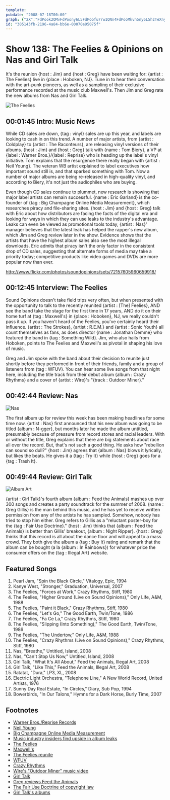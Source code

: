 ```yaml
---
template: 
pubdate: "2008-07-18T00:00"
graph: {"2X":"FdPook2OMvFdPoony6L5FdPoofu7rw1QNn4FdPooMkvn5ny6L5hzTeXny6L5hzTeXk2OMvMkvn5k2OMvdzsyli0ctT","L9":"YNvCmlH7I0878DglH7I0Fx17UlH7I0S3ttllH7I04srM4lH7I0JUYNElH7I0lH7I0v3fDaBIpNmlH7I0BIpNmv3fDa9szerv3fDaFx17UNz45cYNvCmn1XuL","1Z8":"i8O7Uso1SfIPOSXi8O7UX6cfddhnxeBHm1GBQsAM","2AW":"26r3wLgJ3QBHeD8LgJ3QLgJ3QcyFooLgJ3QPsiV0HFgwQLgJ3Q26r3w97qip97qipX6cfd97qipBHm1G"}
id: "305143fb-2196-4a84-bb6e-00070e95075f"
---
```






# Show 138: The Feelies & Opinions on Nas and Girl Talk

It's the reunion {host : Jim} and {host : Greg} have been waiting for: {artist : The Feelies} live in {place : Hoboken, NJ}. Tune in to hear their conversation with the art-punk pioneers, as well as a sampling of their exclusive performance recorded at the music club Maxwell's. Then Jim and Greg rate the new albums from Nas and Girl Talk.

![The Feelies](https://static.soundopinions.org/images/2008/feelies2.jpg)



## 00:01:45 Intro: Music News

While CD sales are down, {tag : vinyl} sales are up this year, and labels are looking to cash in on this trend. A number of major artists, from {artist : Coldplay} to {artist : The Raconteurs}, are releasing vinyl versions of their albums. {host : Jim} and {host : Greg} talk with {name : Tom Biery}, a VP at {label : Warner Bros.}/{label : Reprise} who is heading up the label's vinyl initiative. Tom explains that the resurgence there really began with {artist : Neil Young}. The veteran WB artist explained to label executives how important sound still is, and that sparked something with Tom. Now a number of major albums are being re-released in high-quality vinyl, and according to Biery, it's not just the audiophiles who are buying.

Even though CD sales continue to plummet, new research is showing that major label artists can remain successful. {name : Eric Garland} is the co-founder of {tag : Big Champagne Online Media Measurement}, which researches piracy and file-sharing sites. {host : Jim} and {host : Greg} talk with Eric about how distributors are facing the facts of the digital era and looking for ways in which they can use leaks to the industry's advantage. Leaks can even be viewed as promotional tools today, {artist : Nas}' manager believes that the latest leak has helped the rapper's new album, which Jim and Greg review later in the show. Evidence shows that the artists that have the highest album sales also see the most illegal downloads. Eric admits that piracy isn't the only factor in the consistent drop of CD sales, suggesting that alternate forms of media may take a priority today; competitive products like video games and DVDs are more popular now than ever.

http://www.flickr.com/photos/soundopinions/sets/72157605960659918/



## 00:12:45 Interview: The Feelies

Sound Opinions doesn't take field trips very often, but when presented with the opportunity to talk to the recently reunited {artist : [The] Feelies}, AND see the band take the stage for the first time in 17 years, AND do it on their home turf at {tag : Maxwell's} in {place : Hoboken}, NJ, we really couldn't pass it up. If you haven't heard of the Feelies, you've certainly heard their influence. {artist : The Strokes}, {artist : R.E.M.} and {artist : Sonic Youth} all count themselves as fans, as does director {name : Jonathan Demme} who featured the band in {tag : Something Wild}. Jim, who also hails from Hoboken, points to The Feelies and Maxwell's as pivotal in shaping his love of music.

Greg and Jim spoke with the band about their decision to reunite just shortly before they performed in front of their friends, family and a group of listeners from {tag : WFUV}. You can hear some live songs from that night here, including the title track from their debut album {album : Crazy Rhythms} and a cover of {artist : Wire}'s "{track : Outdoor Miner}."



## 00:42:44 Review: Nas

![Nas](https://static.soundopinions.org/assets/138/1Z80.jpg)

The first album up for review this week has been making headlines for some time now. {artist : Nas} first announced that his new album was going to be titled {album : N-gger}, but months later he made the album untitled, presumably because of pressure from record stores and racial leaders. With or without the title, Greg explains that there are big statements about race all over the record. But, that's not such a good thing. He asks how "rebellion can sound so dull?" {host : Jim} agrees that {album : Nas} blows it lyrically, but likes the beats. He gives it a {tag : Try It} while {host : Greg} goes for a {tag : Trash It}.



## 00:49:44 Review: Girl Talk

![Album Art](https://static.soundopinions.org/assets/138/2AW0.jpg)

{artist : Girl Talk}'s fourth album {album : Feed the Animals} mashes up over 300 songs and creates a party soundtrack for the summer of 2008. {name : Greg Gillis} is the man behind this music, and he has yet to receive written permission from any of the artists he has sampled. Somehow, nobody has tried to stop him either. Greg refers to Gillis as a "reluctant poster-boy for the {tag : Fair Use Doctrine}." {host : Jim} thinks that {album : Feed the Animals} is better than Gillis' breakout, {album : Night Ripper}. {host : Greg} thinks that this record is all about the dance floor and will appeal to a mass crowd. They both give the album a {tag : Buy It} rating and remark that the album can be bought (a la {album : In Rainbows}) for whatever price the consumer offers on the {tag : Illegal Art} website.



## Featured Songs

1. Pearl Jam, "Spin the Black Circle," Vitalogy, Epic, 1994
2. Kanye West, "Stronger," Graduation, Universal, 2007
3. The Feelies, "Forces at Work," Crazy Rhythms, Stiff, 1980
4. The Feelies, "Higher Ground (Live on Sound Opinions)," Only Life, A&M, 1988
5. The Feelies, "Paint it Black," Crazy Rhythms, Stiff, 1980
6. The Feelies, "Let's Go," The Good Earth, Twin/Tone, 1986
7. The Feelies, "Fa Ce La," Crazy Rhythms, Stiff, 1980
8. The Feelies, "Slipping (Into Something)," The Good Earth, Twin/Tone, 1986
9. The Feelies, "The Undertow," Only Life, A&M, 1988
10. The Feelies, "Crazy Rhythms (Live on Sound Opinions)," Crazy Rhythms, Stiff, 1980
11. Nas, "Breathe," Untitled, Island, 2008
12. Nas, "Can't Stop Us Now," Untitled, Island, 2008
13. Girl Talk, "What It's All About," Feed the Animals, Illegal Art, 2008
14. Girl Talk, "Like This," Feed the Animals, Illegal Art, 2008
15. Ratatat, "Dura," LP3, XL, 2008
16. Electric Light Orchestra, "Telephone Line," A New World Record, United Artists, 1976
17. Sunny Day Real Estate, "In Circles," Diary, Sub Pop, 1994
18. Bowerbirds, "In Our Talons," Hymns for a Dark Horse, Burly Time, 2007



## Footnotes

- [Warner Bros./Reprise Records](http://warnerbrosrecords.com/)
- [Neil Young](http://warnerbrosrecords.com/artists/neil-young)
- [Big Champagne Online Media Measurement](http://www.bigchampagne.com/)
- [Music industry insiders find upside in album leaks](http://www.reuters.com/article/musicNews/idUSN1126044820080712?pageNumber=1&virtualBrandChannel=0&sp=true)
- [The Feelies](http://www.myspace.com/thefeeliesband)
- [Maxwell's](http://www.maxwellsnj.com/)
- [The Feelies reunite](http://www.thedailyswarm.com/swarm/feelies-reunited/)
- [WFUV](http://www.wfuv.org/)
- [Crazy Rhythms](http://www.allmusic.com/cg/amg.dll?p=amg&sql=10:kifixqy5ldhe)
- [Wire's "Outdoor Miner" music video](http://www.youtube.com/watch?v=JWPBuoFs3Mg)
- [Girl Talk](http://www.myspace.com/girltalk)
- [Greg reviews Feed the Animals](http://articles.chicagotribune.com/2008-07-20/news/0807180444_1_gregg-gillis-illegal-art-mash-up)
- [The Fair Use Doctrine of copyright law](http://www.copyright.gov/fls/fl102.html)
- [Girl Talk's albums](http://illegalart.net/girltalk/)